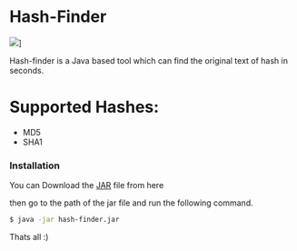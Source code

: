 # Hash-Finder

![](https://i.ibb.co/Mfjbf85/hash-finder.png)]


Hash-finder is a Java based tool which can find the original text of hash in seconds.


#  Supported Hashes:

  - MD5
  - SHA1

### Installation
You can Download the  [JAR](https://drive.google.com/open?id=10veRdhApGxK9ajIfZGi7FLpZxUqPlAjN) file from here


then go to the path of the jar file and run the following command. 
```sh
$ java -jar hash-finder.jar
```

Thats all :) 
